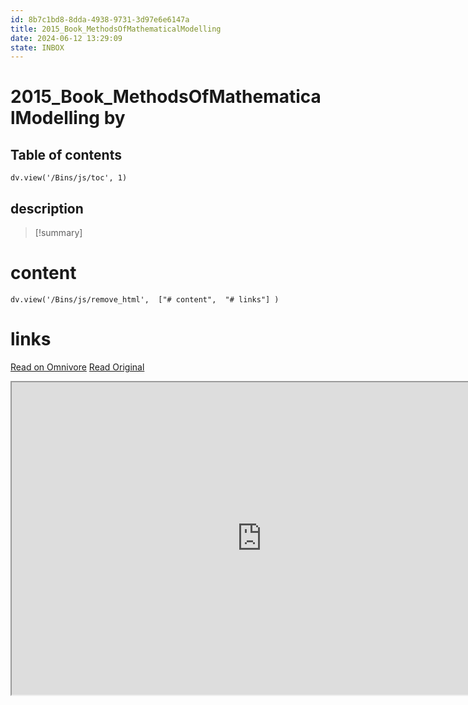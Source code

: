 ```yaml
---
id: 8b7c1bd8-8dda-4938-9731-3d97e6e6147a
title: 2015_Book_MethodsOfMathematicalModelling
date: 2024-06-12 13:29:09
state: INBOX
---
```


# 2015_Book_MethodsOfMathematicalModelling by 
## Table of contents
```dataviewjs 
dv.view('/Bins/js/toc', 1) 
```


## description
>[!summary] 
> 


# content
```dataviewjs 
dv.view('/Bins/js/remove_html',  ["# content",  "# links"] ) 
```




# links
[Read on Omnivore](https://omnivore.app/me/u-97-dbb-3-be-a-353-4-d-73-b-5-f-4-d-27-af-9-d-8-f-493-2015-book-1900bfe8a4d)
[Read Original](https://omnivore.app/attachments/u/97dbb3be-a353-4d73-b5f4-d27af9d8f493/2015_Book_MethodsOfMathematicalModelling.pdf)

<iframe src="https://omnivore.app/attachments/u/97dbb3be-a353-4d73-b5f4-d27af9d8f493/2015_Book_MethodsOfMathematicalModelling.pdf"  width="800" height="500"></iframe>
